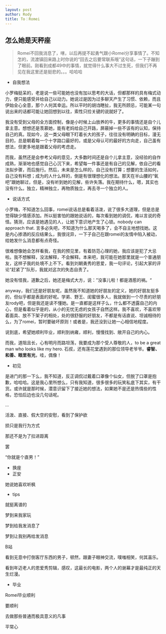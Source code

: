 ```yaml
---
layout: post
author: Rody
title: To：Romei
---
```


## 怎么她是天秤座

> Romei不回我消息了，嗐，以后再提不起勇气跟小Romei分享事情了。不知怎的，流渡镇回来路上时你说的“回去之后要常联系哦”这句话，一下子蹦到了眼前。刚看到成都49中的事情，就觉得什么事大不过生死，但我们不再见在我这里还是挺悲的。。。哈哈哈

- 自我想法

小罗梅挺呆的，老是说一些可能她也没有加以思考的大话，但都那样的具有梅式动力，便只能感受并给自己以动力。她说过是因为过多聊天产生了习惯、依赖，而且伊始全心全意，那个人何其幸运。所以平时的胡诌瞎扯，我无所顾忌，可能某一句说出来的话都可能让她回想到以往，索性只捡关键的说就好了。

我没有受到父母的全方面控制，像是小时候上山放养的牛，更多的事情还是自个儿拿主意。想想还是羡慕她，能有老妈给自己开路，屏蔽掉一些不该有的认知，保持自己的真。现如今，这一类父母眼下盯着长大的孩子，往往没有明确的目标，漫无目的，总是朝着每一个十字路口最好的，或是父母认可的最好的方向走，自己虽有想法，但更多地是跟着父母的考虑走。

而我，虽然还是会参考父母的意见，大多数时间还是自个儿拿主意，没经验的自作成熟，渐渐地也感觉自己心沉下来，希望每一件事还是有自己的见解，依自己的看法拟步骤，而后施行。然后，未来是怎么样的，自己没有打算；想要的生活如何，自己没有料想；成为的人什么样的，倒是有很理想化的想法。那天在半山腰的“氧吧”跟她聊过，但是，没有听到她的见解，些许失落。我在期待什么，嗯，其实也没有什么。独立，精神独立，再物质独立，再去寻一个独立的人。

- 说话方式

小罗梅，不知道怎么回事，romei说话总是看着活泼，说了很多大道理，但是总是觉得缺少情感添加。所以挺害怕的跟她说话的，每次看到她的调侃，难以言说的奇怪。猜测，应该是她遇见的人，让她下意识地产生了心锁。nobody can approach that. 言多必失吧，不知道为什么那天喝多了，会不自主地想找她。这是内心掺酒的反应结果么，我很诧异，一下子自己在跟romei的友情中陷入被动，给她发什么消息都有点奇怪。

很难想像她会怎样看我，在我的预见里，有着防范心理的她，我应该是犯了大忌啦。我不想解释，没法解释，不会解释。本来吧，我可能在她那里就是一个普通朋友，这样子我的处境不上不下。看到刘朝勇秀的恩爱，我一句评论，引起大家的评论“赶紧了”队形，我就对这次的失态自责了。

她没有怪我，道歉之后，她还是梅式大方，说：”没事儿啦！都是酒惹的祸。“

anyway，我们还是好朋友呢，虽然我不知道她的好朋友的定义，她的好朋友挺多的，但似乎都是表面的好呢。学弟、野王、闺蜜很多人，我就做到一个尽责的好朋友rody吧，但是我还是读不懂她。是一直都是这样子么，什么都不透露自己的内心，但是看着似乎是的，从小的无忧无虑的女孩子自然这样。我不喜欢，不喜欢带着面具、放不下架子的相处，处的很舒服的好朋友，不都是有话直说、坦诚相待的么，为了romei，暂时要破坏原则！或者是，我还没到让她一心相信地程度。

说到底，希望她顺利毕业，顺利到纳雍，顺利，慢慢找到、敞开自己的内心。

而我，道阻且长，心有明月而路坦荡，我要成为那个受人尊敬的人，to be a great man who looks like my hero.  石叔，还有莲花堂遇到的那位领导老爷爷。**睿智、和善、眼里有光**，哇，偶像！

- 初见

是进门的那一下么，我不知道，反正调侃过戴着口罩像个仙女，但脱了口罩是抱歉，哈哈哈。这是我心里所想么，只有我知道，很多很多的玩笑私底下其实，有干货。或许就是那时候，潜意识留下了接近她的想法，如果她不是还是热情些的性格，恐怕后边也没几句话呢。

...

活泼、直接、假大空的安慰，看到了保护欲

损只是我行为方式

那还不是为了拉进距离

罢

“你就是个直男！”

- 换座
- 正安

她说她喜欢听枫

- tips

就挺离谱的

梦到来我家玩

梦到给我发消息了

梦到让我别再给发消息

B站

看到无意中打倒客厅东西的男子，顿然，跟妻子眼神交流，噗嗤相笑，何其喜乐。

看到年迈老人的恩爱秀剪辑，感叹，这最长的电影，两个人的谢幕才是最纯正的天生烂漫。

- 毕业

Romei毕业顺利

要顺利

去做那些普通而极具意义的凡事

平常心

